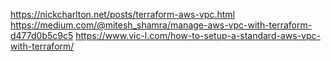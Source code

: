 https://nickcharlton.net/posts/terraform-aws-vpc.html
https://medium.com/@mitesh_shamra/manage-aws-vpc-with-terraform-d477d0b5c9c5
https://www.vic-l.com/how-to-setup-a-standard-aws-vpc-with-terraform/

